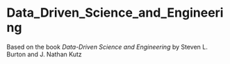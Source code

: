 # Data_Driven_Science_and_Engineering
Based on the book *Data-Driven Science and Engineering* by Steven L. Burton and J. Nathan Kutz
